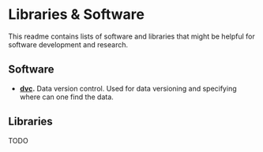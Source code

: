 # Libraries & Software
This readme contains lists of software and libraries that might be helpful for software development and research.

## Software
- **[dvc][dvc].** Data version control. Used for data versioning and specifying where can one find the data.

## Libraries
TODO



[dvc]: https://dvc.org/
